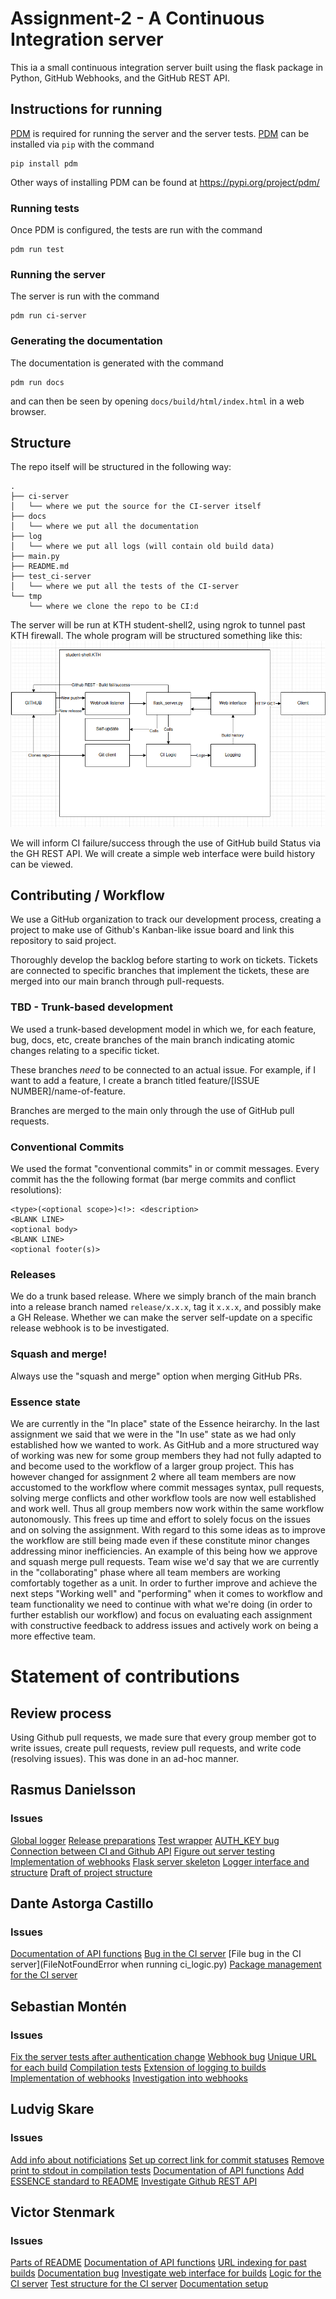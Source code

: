 # Assignment-2 - A Continuous Integration server

This ia a small continuous integration server built using the flask package in Python, GitHub Webhooks, and the GitHub REST API.

## Instructions for running
[PDM](https://pypi.org/project/pdm/) is required for running the server and the server tests. [PDM](https://pypi.org/project/pdm/) can be installed via `pip` with the command 

```
pip install pdm
```

Other ways of installing PDM can be found at 
https://pypi.org/project/pdm/ 

### Running tests
Once PDM is configured, the tests are run with the command
```
pdm run test
```

### Running the server
The server is run with the command
```
pdm run ci-server
```
### Generating the documentation
The documentation is generated with the command
```
pdm run docs
```

and can then be seen by opening `docs/build/html/index.html` in a web browser.

## Structure
The repo itself will be structured in the following way:

```
.
├── ci-server
│   └── where we put the source for the CI-server itself 
├── docs
│   └── where we put all the documentation 
├── log
│   └── where we put all logs (will contain old build data)
├── main.py
├── README.md
├── test_ci-server
│   └── where we put all the tests of the CI-server
└── tmp
    └── where we clone the repo to be CI:d 

```

The server will be run at KTH student-shell2, using ngrok to tunnel past
KTH firewall. The whole program will be structured something like this:
![Failed to load file!](docs/img/structure.png)

We will inform CI failure/success through the use of GitHub build Status
via the GH REST API. We will create a simple web interface were build 
history can be viewed.

## Contributing / Workflow
We use a GitHub organization to track our development process, creating a project
to make use of Github's Kanban-like issue board and link this repository to said 
project. 

Thoroughly develop the backlog before starting to work on tickets.
Tickets are connected to specific branches that implement the tickets, these are
merged into our main branch through pull-requests.

### TBD - Trunk-based development
We used a trunk-based development model in which we, for each feature, bug, docs, etc,
create branches of the main branch indicating atomic changes relating to a specific
ticket. 

These branches *need* to be connected to an actual issue. For example, if I want
to add a feature, I create a branch titled feature/[ISSUE NUMBER]/name-of-feature.

Branches are merged to the main only through the use of GitHub pull requests.

### Conventional Commits
We used the format "conventional commits" in or commit messages. Every commit has the 
the following format (bar merge commits and conflict resolutions):

```
<type>(<optional scope>)<!>: <description>
<BLANK LINE>
<optional body>
<BLANK LINE>
<optional footer(s)>
```

### Releases
We do a trunk based release. Where we simply branch of the main branch into a release 
branch named `release/x.x.x`, tag it `x.x.x`, and possibly make a GH Release. Whether
we can make the server self-update on a specific release webhook is to be investigated.


### Squash and merge!
Always use the "squash and merge" option when merging GitHub PRs.

### Essence state
We are currently in the "In place" state of the Essence heirarchy. In the last assignment we said that we were in the "In use" state as we had only established how we wanted to work. As GitHub and a more structured way of working was new for some group members they had not fully adapted to and become used to the workflow of a larger group project. This has however changed for assignment 2 where all team members are now accustomed to the workflow where commit messages syntax, pull requests, solving merge conflicts and other workflow tools are now well established and work well. Thus all group members now work within the same workflow autonomously. This frees up time and effort to solely focus on the issues and on solving the assignment. With regard to this some ideas as to improve the workflow are still being made even if these constitute minor changes addressing minor inefficiencies. An example of this being how we approve and squash merge pull requests. Team wise we'd say that we are currently in the "collaborating" phase where all team members are working comfortably together as a unit. In order to further improve and achieve the next steps "Working well" and "performing" when it comes to workflow and team functionality we need to continue with what we're doing (in order to further establish our workflow) and focus on evaluating each assignment with constructive feedback to address issues and actively work on being a more effective team.

# Statement of contributions

## Review process 
Using Github pull requests, we made sure that every group member got to write issues,
create pull requests, review pull requests, and write code (resolving issues). This 
was done in an ad-hoc manner.

## Rasmus Danielsson
### Issues 
[Global logger](https://github.com/KTH-DD2480-Fundsoft/assignment-2/issues/56)
[Release preparations](https://github.com/KTH-DD2480-Fundsoft/assignment-2/issues/51)
[Test wrapper](https://github.com/KTH-DD2480-Fundsoft/assignment-2/issues/43)
[AUTH_KEY bug](https://github.com/KTH-DD2480-Fundsoft/assignment-2/issues/40)
[Connection between CI and Github API](https://github.com/KTH-DD2480-Fundsoft/assignment-2/issues/31)
[Figure out server testing](https://github.com/KTH-DD2480-Fundsoft/assignment-2/issues/21)
[Implementation of webhooks](https://github.com/KTH-DD2480-Fundsoft/assignment-2/issues/15)
[Flask server skeleton](https://github.com/KTH-DD2480-Fundsoft/assignment-2/issues/6)
[Logger interface and structure](https://github.com/KTH-DD2480-Fundsoft/assignment-2/issues/5)
[Draft of project structure](https://github.com/KTH-DD2480-Fundsoft/assignment-2/issues/1)


## Dante Astorga Castillo
### Issues
[Documentation of API functions](https://github.com/KTH-DD2480-Fundsoft/assignment-2/issues/45)
[Bug in the CI server](https://github.com/KTH-DD2480-Fundsoft/assignment-2/issues/32)
[File bug in the CI server](FileNotFoundError when running ci_logic.py)
[Package management for the CI server](https://github.com/KTH-DD2480-Fundsoft/assignment-2/issues/13)


## Sebastian Montén
### Issues
[Fix the server tests after authentication change](https://github.com/KTH-DD2480-Fundsoft/assignment-2/issues/52)
[Webhook bug](https://github.com/KTH-DD2480-Fundsoft/assignment-2/issues/40)
[Unique URL for each build](https://github.com/KTH-DD2480-Fundsoft/assignment-2/issues/27)
[Compilation tests](https://github.com/KTH-DD2480-Fundsoft/assignment-2/issues/23)
[Extension of logging to builds](https://github.com/KTH-DD2480-Fundsoft/assignment-2/issues/16)
[Implementation of webhooks](https://github.com/KTH-DD2480-Fundsoft/assignment-2/issues/15)
[Investigation into webhooks](https://github.com/KTH-DD2480-Fundsoft/assignment-2/issues/2)

## Ludvig Skare
### Issues
[Add info about notificiations](https://github.com/KTH-DD2480-Fundsoft/assignment-2/issues/59)
[Set up correct link for commit statuses](https://github.com/KTH-DD2480-Fundsoft/assignment-2/issues/54)
[Remove print to stdout in compilation tests](https://github.com/KTH-DD2480-Fundsoft/assignment-2/issues/53)
[Documentation of API functions](https://github.com/KTH-DD2480-Fundsoft/assignment-2/issues?q=is%3Aissue+assignee%3Alskare)
[Add ESSENCE standard to README](https://github.com/KTH-DD2480-Fundsoft/assignment-2/issues/45)
[Investigate Github REST API](https://github.com/KTH-DD2480-Fundsoft/assignment-2/issues/3)

## Victor Stenmark
### Issues
[Parts of README](https://github.com/KTH-DD2480-Fundsoft/assignment-2/issues/60)
[Documentation of API functions](https://github.com/KTH-DD2480-Fundsoft/assignment-2/issues/45)
[URL indexing for past builds](https://github.com/KTH-DD2480-Fundsoft/assignment-2/issues/39)
[Documentation bug](https://github.com/KTH-DD2480-Fundsoft/assignment-2/issues/24)
[Investigate web interface for builds](https://github.com/KTH-DD2480-Fundsoft/assignment-2/issues/22)
[Logic for the CI server](https://github.com/KTH-DD2480-Fundsoft/assignment-2/issues/11)
[Test structure for the CI server](https://github.com/KTH-DD2480-Fundsoft/assignment-2/issues/7)
[Documentation setup](https://github.com/KTH-DD2480-Fundsoft/assignment-2/issues/4)
